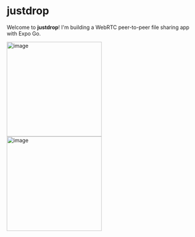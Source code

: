 # justdrop

Welcome to **justdrop**! I'm building a WebRTC peer-to-peer file sharing app with Expo Go.

<img width="256" height="auto" alt="image" src="https://github.com/user-attachments/assets/9935f5cc-7bce-4d3f-b7d3-e2f2bb2c8029" />
<img width="256" height="auto" alt="image" src="https://github.com/user-attachments/assets/005db5f4-aeb0-40a6-8a51-62554b3517d3" />
